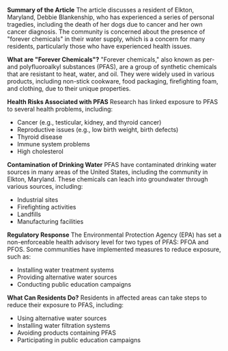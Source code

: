 **Summary of the Article**
The article discusses a resident of Elkton, Maryland, Debbie Blankenship, who has experienced a series of personal tragedies, including the death of her dogs due to cancer and her own cancer diagnosis. The community is concerned about the presence of "forever chemicals" in their water supply, which is a concern for many residents, particularly those who have experienced health issues.

**What are "Forever Chemicals"?**
"Forever chemicals," also known as per- and polyfluoroalkyl substances (PFAS), are a group of synthetic chemicals that are resistant to heat, water, and oil. They were widely used in various products, including non-stick cookware, food packaging, firefighting foam, and clothing, due to their unique properties.

**Health Risks Associated with PFAS**
Research has linked exposure to PFAS to several health problems, including:
* Cancer (e.g., testicular, kidney, and thyroid cancer)
* Reproductive issues (e.g., low birth weight, birth defects)
* Thyroid disease
* Immune system problems
* High cholesterol

**Contamination of Drinking Water**
PFAS have contaminated drinking water sources in many areas of the United States, including the community in Elkton, Maryland. These chemicals can leach into groundwater through various sources, including:
* Industrial sites
* Firefighting activities
* Landfills
* Manufacturing facilities

**Regulatory Response**
The Environmental Protection Agency (EPA) has set a non-enforceable health advisory level for two types of PFAS: PFOA and PFOS. Some communities have implemented measures to reduce exposure, such as:
* Installing water treatment systems
* Providing alternative water sources
* Conducting public education campaigns

**What Can Residents Do?**
Residents in affected areas can take steps to reduce their exposure to PFAS, including:
* Using alternative water sources
* Installing water filtration systems
* Avoiding products containing PFAS
* Participating in public education campaigns